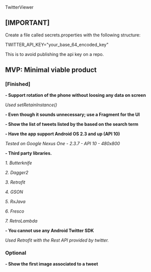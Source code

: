 TwitterViewer

## [IMPORTANT]

Create a file called secrets.properties with the following structure:

TWITTER_API_KEY="your_base_64_encoded_key"

This is to avoid publishing the api key on a repo.


## MVP: Minimal viable product

### [Finished]

**- Support rotation of the phone without loosing any data on screen**

_Used setRetainInstance()_

**- Even though it sounds unnecessary; use a Fragment for the UI**

**- Show the list of tweets listed by the based on the search term**

**- Have the app support Android OS 2.3 and up (API 10)**

_Tested on Google Nexus One - 2.3.7 - API 10 - 480x800_

**- Third party libraries.**

_1. Butterknife_

_2. Dagger2_

_3. Retrofit_

_4. GSON_

_5. RxJava_

_6. Fresco_

_7. RetroLambda_
    
**- You cannot use any Android Twitter SDK**

_Used Retrofit with the Rest API provided by twitter._

### Optional

**- Show the first image associated to a tweet**
